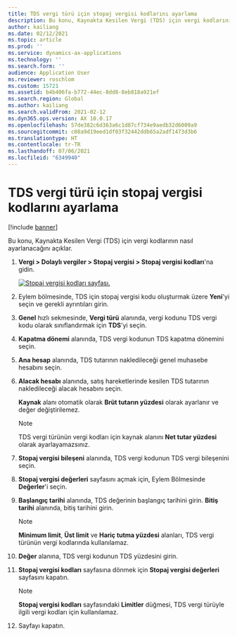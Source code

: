 ```yaml
---
title: TDS vergi türü için stopaj vergisi kodlarını ayarlama
description: Bu konu, Kaynakta Kesilen Vergi (TDS) için vergi kodlarının nasıl ayarlanacağını açıklar.
author: kailiang
ms.date: 02/12/2021
ms.topic: article
ms.prod: ''
ms.service: dynamics-ax-applications
ms.technology: ''
ms.search.form: ''
audience: Application User
ms.reviewer: roschlom
ms.custom: 15721
ms.assetid: b4b406fa-b772-44ec-8dd8-8eb818a921ef
ms.search.region: Global
ms.author: kailiang
ms.search.validFrom: 2021-02-12
ms.dyn365.ops.version: AX 10.0.17
ms.openlocfilehash: 57de382c6d363a6c1d87cf734e9aedb32d6009a9
ms.sourcegitcommit: c08a9d19eed1df03f32442ddb65a2adf1473d3b6
ms.translationtype: HT
ms.contentlocale: tr-TR
ms.lasthandoff: 07/06/2021
ms.locfileid: "6349940"
---
```

# <a name="set-up-withholding-tax-codes-for-the-tds-tax-type"></a>TDS vergi türü için stopaj vergisi kodlarını ayarlama

[!include [banner](../includes/banner.md)]

Bu konu, Kaynakta Kesilen Vergi (TDS) için vergi kodlarının nasıl ayarlanacağını açıklar.

1. **Vergi \> Dolaylı vergiler \> Stopaj vergisi \> Stopaj vergisi kodları**'na gidin.

    [![Stopaj vergisi kodları sayfası.](./media/apac-ind-TDS-17.png)](./media/apac-ind-TDS-17.png)

2. Eylem bölmesinde, TDS için stopaj vergisi kodu oluşturmak üzere **Yeni**'yi seçin ve gerekli ayrıntıları girin.
3. **Genel** hızlı sekmesinde, **Vergi türü** alanında, vergi kodunu TDS vergi kodu olarak sınıflandırmak için **TDS**'yi seçin.
4. **Kapatma dönemi** alanında, TDS vergi kodunun TDS kapatma dönemini seçin.
5. **Ana hesap** alanında, TDS tutarının nakledileceği genel muhasebe hesabını seçin.
6. **Alacak hesabı** alanında, satış hareketlerinde kesilen TDS tutarının nakledileceği alacak hesabını seçin.

    **Kaynak** alanı otomatik olarak **Brüt tutarın yüzdesi** olarak ayarlanır ve değer değiştirilemez.

    > [!NOTE]
    > TDS vergi türünün vergi kodları için kaynak alanını **Net tutar yüzdesi** olarak ayarlayamazsınız.

7. **Stopaj vergisi bileşeni** alanında, TDS vergi kodunun TDS vergi bileşenini seçin.
8. **Stopaj vergisi değerleri** sayfasını açmak için, Eylem Bölmesinde **Değerler**'i seçin.
9. **Başlangıç tarihi** alanında, TDS değerinin başlangıç tarihini girin. **Bitiş tarihi** alanında, bitiş tarihini girin.

    > [!NOTE]
    > **Minimum limit**, **Üst limit** ve **Hariç tutma yüzdesi** alanları, TDS vergi türünün vergi kodlarında kullanılamaz.

10. **Değer** alanına, TDS vergi kodunun TDS yüzdesini girin.
11. **Stopaj vergisi kodları** sayfasına dönmek için **Stopaj vergisi değerleri** sayfasını kapatın.

    > [!NOTE]
    > **Stopaj vergisi kodları** sayfasındaki **Limitler** düğmesi, TDS vergi türüyle ilgili vergi kodları için kullanılamaz.

12. Sayfayı kapatın.
